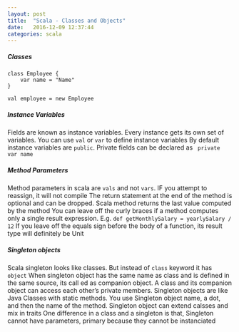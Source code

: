 ```yaml
---
layout: post
title:  "Scala - Classes and Objects"
date:   2016-12-09 12:37:44
categories: scala
---
```


##### Classes
```
class Employee {
    var name = "Name"
}

val employee = new Employee
```

##### Instance Variables
Fields are known as instance variables. 
Every instance gets its own set of variables. 
You can use ```val``` or ```var``` to define instance variables
By default instance variables are ```public```. Private fields can be declared as ``` private var name```


##### Method Parameters
Method parameters in scala are ```vals``` and not ```vars```. IF you attempt to reassign, it will not compile
The return statement at the end of the method is optional and can be dropped. Scala method returns the last value computed by the method
You can leave off the curly braces if a method computes only a single result expression. E.g. ```def getMonthlySalary = yearlySalary / 12```
If you leave off the equals sign before the body of a function, its result type will definitely be Unit
 
 
##### Singleton objects
Scala singleton looks like classes. But instead of ```class``` keyword it has ```object```
When singleton object has the same name as class and is defined in the same source, its call ed as companion object. 
A class and its companion object can access each other’s private members.
Singleton objects are like Java Classes with static methods. You use Singleton object name, a dot, and then the name of the method. 
Singleton object can extend calsses and mix in traits
One difference in a class and a singleton is that, Singleton cannot have parameters, primary because they cannot be instanciated 
